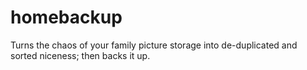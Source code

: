 homebackup
==========

Turns the chaos of your family picture storage into de-duplicated and sorted niceness; then backs it up.
